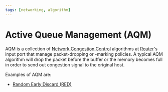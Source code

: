 ```yaml
---
tags: [networking, algorithm]
---
```


# Active Queue Management (AQM)

AQM is a collection of [Network Congestion Control](202304261436.md) algorithms
at [Router](202207061800.md)'s input port that manage packet-dropping or
-marking policies. A typical AQM algorithm will drop the packet before the
buffer or the memory becomes full in order to send out congestion signal to the
original host.

Examples of AQM are:
- [Random Early Discard (RED)](202305171647.md)
